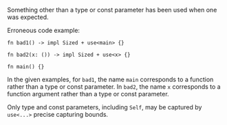 Something other than a type or const parameter has been used when one was
expected.

Erroneous code example:

```compile_fail,E0799
fn bad1() -> impl Sized + use<main> {}

fn bad2(x: ()) -> impl Sized + use<x> {}

fn main() {}
```

In the given examples, for `bad1`, the name `main` corresponds to a function
rather than a type or const parameter. In `bad2`, the name `x` corresponds to
a function argument rather than a type or const parameter.

Only type and const parameters, including `Self`, may be captured by
`use<...>` precise capturing bounds.
